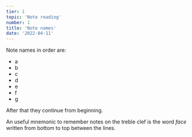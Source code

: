 ```yaml
---
tier: 1
topic: 'Note reading'
number: 1
title: 'Note names'
date: '2022-04-11'
---
```


Note names in order are:

- a
- b
- c
- d
- e
- f
- g

After that they continue from beginning.

An useful mnemonic to remember notes on the treble clef is the word *face* written from bottom to top between the lines.